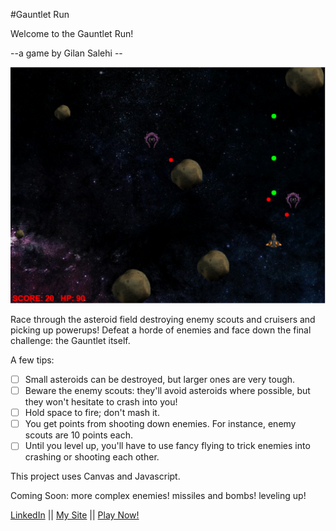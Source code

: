 #Gauntlet Run

Welcome to the Gauntlet Run!

--a game by Gilan Salehi --

[![GauntletRun](Asteroids/assets/GauntletRun.PNG)](www.gilansalehi.com/Asteroids2)

Race through the asteroid field destroying enemy scouts and cruisers and picking up powerups!  Defeat a horde of enemies and face down the final challenge: the Gauntlet itself.

A few tips:
- [ ] Small asteroids can be destroyed, but larger ones are very tough.  
- [ ] Beware the enemy scouts: they'll avoid asteroids where possible, but they won't hesitate to crash into you!
- [ ] Hold space to fire; don't mash it.
- [ ] You get points from shooting down enemies.  For instance, enemy scouts are 10 points each.
- [ ] Until you level up, you'll have to use fancy flying to trick enemies into crashing or shooting each other.

This project uses Canvas and Javascript.

Coming Soon:
more complex enemies!
missiles and bombs!
leveling up!  

[LinkedIn](www.linkedin.com/in/gilansalehi) ||
[My Site](www.gilansalehi.com) ||
[Play Now!](www.gilansalehi.com/Asteroids2)
